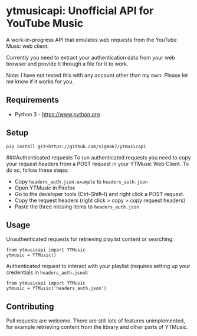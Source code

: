 # ytmusicapi: Unofficial API for YouTube Music
A work-in-progress API that emulates web requests from the YouTube Music web client.

Currently you need to extract your authentication data from your web browser and provide it through a file for it to work.

Note: I have not tested this with any account other than my own. Please let me know if it works for you.

## Requirements

- Python 3 - https://www.python.org

## Setup

`pip install git+https://github.com/sigma67/ytmusicapi`

###Authenticated requests
To run authenticated requests you need to copy your request headers from a POST request in your YTMusic Web Client. 
To do so, follow these steps: 
- Copy `headers_auth.json.example` to `headers_auth.json` 
- Open YTMusic in Firefox
- Go to the developer tools (Ctrl-Shift-I) and right click a POST request.
- Copy the request headers (right click > copy > copy request headers)
- Paste the three missing items to `headers_auth.json`

## Usage
Unauthenticated requests for retrieving playlist content or searching:
```
from ytmusicapi import YTMusic 
ytmusic = YTMusic()
```

Authenticated request to interact with your playlist (requires setting up your credentials in `headers_auth.json`):
```
from ytmusicapi import YTMusic 
ytmusic = YTMusic('headers_auth.json')
```

## Contributing
Pull requests are welcome. There are still lots of features unimplemented, for example retrieving content from the library and other parts of YTMusic.